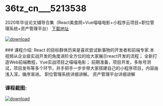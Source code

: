 # 36tz_cn___5213538
2020年毕设论文辅导合集（React美食网+Vue喵喵电影+小程序云项目+职位管理系统+资产管理平台）
[下载地址](http://www.36tz.cn/article/5213538 "下载地址")
<br/></br>[![download](http://36tz.cn/muke_img/2020_05_1-189-300x224.png "下载地址")](http://www.36tz.cn/article/5213538 "下载地址")
<br/></br>### 课程介绍:
React 的目标群体历来是喜欢尝试新事物的开发者和前端专家.本视频从企业级实战开发的角度进阶全方位的给大家展示react开发的流程；
全新打造Web前端教程，Vue实战项目之喵喵电影；
前期准备，项目开发，多账号测试，项目发布等多个环节，并手把手一步步带大家搭建自己的小程序项目，内容由浅入深，循序渐进。
职位管理系统详细讲解。
资产管理平台详细讲解

### 课程截图:
[![download](http://36tz.cn/muke_img/2020_05_2-182.png "下载地址")](http://www.36tz.cn/article/5213538 "下载地址")
